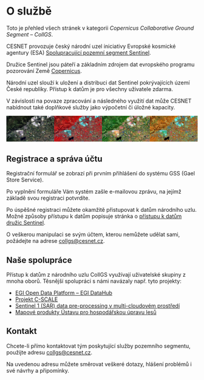 # O službě

Toto je přehled všech stránek v kategorii *Copernicus Collaborative Ground Segment – CollGS*. 

CESNET provozuje český národní uzel iniciativy Evropské kosmické agentury (ESA) [Spolupracující pozemní segment Sentinel](http://collgs.czechspaceportal.cz).

Družice Sentinel jsou páteří a základním zdrojem dat evropského programu pozorování Země [Copernicus](http://copernicus.gov.cz).

Národní uzel slouží k uložení a distribuci dat Sentinel pokrývajících území České republiky. Přístup k datům je pro všechny uživatele zdarma. 

V závislosti na povaze zpracování a následného využití dat může CESNET nabídnout také doplňkové služby jako výpočetní či úložné kapacity. 

![pic](sentinel-strip.jpg)

## Registrace a správa účtu

Registrační formulář se zobrazí při prvním přihlášení do systému GSS (Gael Store Service).

Po vyplnění formuláře Vám systém zašle e-mailovou zprávu, na jejímž základě svou registraci potvrdíte.

Po úspěšné registraci můžete okamžitě přistupovat k datům národního uzlu. Možné způsoby přístupu k datům popisuje stránka o [přístupu k datům družic Sentinel](../../related/collgs/sentinel).

[//]: # (Velmi kvalitní dokumentace nejen k práci s uživatelským rozhraním ale také k datové struktuře produktů je k dispozici na [stránkách Czech Space Portal]&#40;https://collgs.czechspaceportal.cz/uzivatelska-prirucka/manual-ke-collgs/&#41;.)

O veškerou manipulaci se svým účtem, kterou nemůžete udělat sami, požádejte na adrese <collgs@cesnet.cz>. 

## Naše spolupráce

Přístup k datům z národního uzlu CollGS využívají uživatelské skupiny z mnoha oborů. Těsnější spolupráci s námi navázaly např. tyto projekty:

- [EGI Open Data Platform &ndash; EGI DataHub](https://datahub.egi.eu)
- [Projekt C-SCALE](https://c-scale.eu)
- [Sentinel 1 (SAR) data pre-processing v multi-cloudovém prostředí](https://github.com/SimonNtz/SAR_app)
- [Mapové produkty Ústavu pro hospodářskou úpravu lesů](http://geoportal.uhul.cz/mapy/MapyDpz.html)

## Kontakt

Chcete-li přímo kontaktovat tým poskytující služby pozemního segmentu, použijte adresu <collgs@cesnet.cz>.

Na uvedenou adresu můžete směrovat veškeré dotazy, hlášení problémů i své návrhy a připomínky. 
